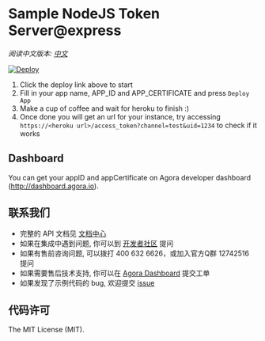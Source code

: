 # Sample NodeJS Token Server@express

*阅读中文版本: [中文](README.zh.md)*

[![Deploy](https://www.herokucdn.com/deploy/button.svg)](https://heroku.com/deploy?template=[https://github.com/AgoraIO-Community/TokenServer-nodejs](https://github.com/Sukoon2022/TokenServer-nodejs?organization=Sukoon2022&organization=Sukoon2022))

1. Click the deploy link above to start
2. Fill in your app name, APP_ID and APP_CERTIFICATE and press `Deploy App`
3. Make a cup of coffee and wait for heroku to finish :)
4. Once done you will get an url for your instance, try accessing `https://<heroku url>/access_token?channel=test&uid=1234` to check if it works

## Dashboard

You can get your appID and appCertificate on Agora developer dashboard (http://dashboard.agora.io).

## 联系我们
- 完整的 API 文档见 [文档中心](https://docs.agora.io/cn/)
- 如果在集成中遇到问题, 你可以到 [开发者社区](https://dev.agora.io/cn/) 提问
- 如果有售前咨询问题, 可以拨打 400 632 6626，或加入官方Q群 12742516 提问
- 如果需要售后技术支持, 你可以在 [Agora Dashboard](https://dashboard.agora.io) 提交工单
- 如果发现了示例代码的 bug, 欢迎提交 [issue](https://github.com/AgoraIO-Community/TokenServer-nodejs/issues)

## 代码许可
The MIT License (MIT).
